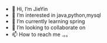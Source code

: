 - 👋 Hi, I’m JieYin
- 👀 I’m interested in java,python,mysql
- 🌱 I’m currently learning spring
- 💞️ I’m looking to collaborate on 
- 📫 How to reach me .。。

<!---
LoveYouPikachu/LoveYouPikachu is a ✨ special ✨ repository because its `README.md` (this file) appears on your GitHub profile.
You can click the Preview link to take a look at your changes.
--->

